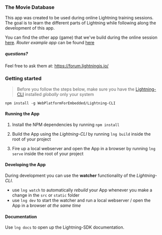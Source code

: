 ### The Movie Database

This app was created to be used during online Lightning training sessions. The goal is to learn the different
parts of Lightning while following along the development of this app.

You can find the other app (game) that we've build during the online session [here](https://github.com/mlapps/com.metrological.app.Platformer).
_Router example app_ can be found [here](https://github.com/mlapps/router-example-app)


##### questions?

Feel free to ask them at: https://forum.lightningjs.io/


### Getting started

> Before you follow the steps below, make sure you have the
[Lightning-CLI](https://github.com/WebPlatformForEmbedded/Lightning-CLI) installed _globally_ only your system

```
npm install -g WebPlatformForEmbedded/Lightning-CLI
```

#### Running the App

1. Install the NPM dependencies by running `npm install`

2. Build the App using the _Lightning-CLI_ by running `lng build` inside the root of your project

3. Fire up a local webserver and open the App in a browser by running `lng serve` inside the root of your project


#### Developing the App

During development you can use the **watcher** functionality of the _Lightning-CLI_.

- use `lng watch` to automatically _rebuild_ your App whenever you make a change in the `src` or  `static` folder
- use `lng dev` to start the watcher and run a local webserver / open the App in a browser _at the same time_

#### Documentation

Use `lng docs` to open up the Lightning-SDK documentation.
